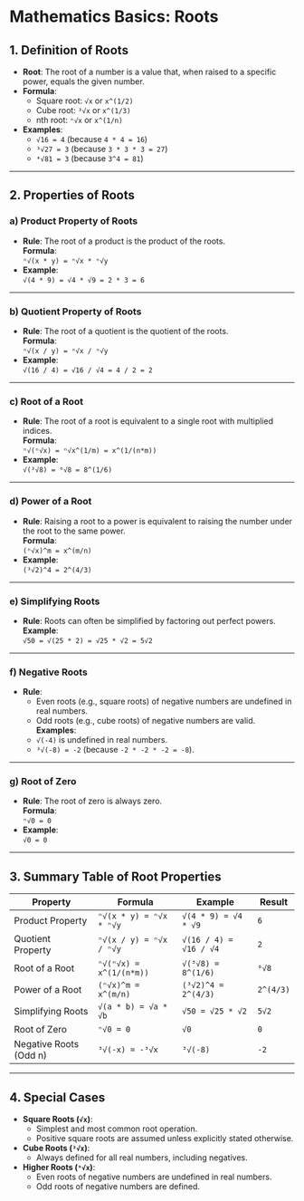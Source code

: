 # Mathematics Basics: Roots

## 1. Definition of Roots
- **Root**: The root of a number is a value that, when raised to a specific power, equals the given number.
- **Formula**:  
  - Square root: `√x` or `x^(1/2)`  
  - Cube root: `³√x` or `x^(1/3)`  
  - nth root: `ⁿ√x` or `x^(1/n)`
- **Examples**:  
  - `√16 = 4` (because `4 * 4 = 16`)  
  - `³√27 = 3` (because `3 * 3 * 3 = 27`)  
  - `⁴√81 = 3` (because `3^4 = 81`)

---

## 2. Properties of Roots

### a) Product Property of Roots
- **Rule**: The root of a product is the product of the roots.  
  **Formula**:  
  `ⁿ√(x * y) = ⁿ√x * ⁿ√y`
- **Example**:  
  `√(4 * 9) = √4 * √9 = 2 * 3 = 6`

---

### b) Quotient Property of Roots
- **Rule**: The root of a quotient is the quotient of the roots.  
  **Formula**:  
  `ⁿ√(x / y) = ⁿ√x / ⁿ√y`
- **Example**:  
  `√(16 / 4) = √16 / √4 = 4 / 2 = 2`

---

### c) Root of a Root
- **Rule**: The root of a root is equivalent to a single root with multiplied indices.  
  **Formula**:  
  `ⁿ√(ⁿ√x) = ⁿ√x^(1/m) = x^(1/(n*m))`
- **Example**:  
  `√(³√8) = ⁶√8 = 8^(1/6)`

---

### d) Power of a Root
- **Rule**: Raising a root to a power is equivalent to raising the number under the root to the same power.  
  **Formula**:  
  `(ⁿ√x)^m = x^(m/n)`
- **Example**:  
  `(³√2)^4 = 2^(4/3)`

---

### e) Simplifying Roots
- **Rule**: Roots can often be simplified by factoring out perfect powers.  
  **Example**:  
  `√50 = √(25 * 2) = √25 * √2 = 5√2`

---

### f) Negative Roots
- **Rule**:  
  - Even roots (e.g., square roots) of negative numbers are undefined in real numbers.  
  - Odd roots (e.g., cube roots) of negative numbers are valid.  
  **Examples**:  
  - `√(-4)` is undefined in real numbers.  
  - `³√(-8) = -2` (because `-2 * -2 * -2 = -8`).

---

### g) Root of Zero
- **Rule**: The root of zero is always zero.  
  **Formula**:  
  `ⁿ√0 = 0`
- **Example**:  
  `√0 = 0`

---

## 3. Summary Table of Root Properties

| Property                  | Formula                    | Example                 | Result     |
|---------------------------|----------------------------|-------------------------|------------|
| Product Property          | `ⁿ√(x * y) = ⁿ√x * ⁿ√y`   | `√(4 * 9) = √4 * √9`    | `6`        |
| Quotient Property          | `ⁿ√(x / y) = ⁿ√x / ⁿ√y`   | `√(16 / 4) = √16 / √4`  | `2`        |
| Root of a Root            | `ⁿ√(ⁿ√x) = x^(1/(n*m))`   | `√(³√8) = 8^(1/6)`      | `⁶√8`      |
| Power of a Root           | `(ⁿ√x)^m = x^(m/n)`       | `(³√2)^4 = 2^(4/3)`     | `2^(4/3)`  |
| Simplifying Roots         | `√(a * b) = √a * √b`      | `√50 = √25 * √2`        | `5√2`      |
| Root of Zero              | `ⁿ√0 = 0`                 | `√0`                    | `0`        |
| Negative Roots (Odd n)    | `³√(-x) = -³√x`           | `³√(-8)`                | `-2`       |

---

## 4. Special Cases
- **Square Roots (`√x`)**:  
  - Simplest and most common root operation.  
  - Positive square roots are assumed unless explicitly stated otherwise.
- **Cube Roots (`³√x`)**:  
  - Always defined for all real numbers, including negatives.
- **Higher Roots (`ⁿ√x`)**:  
  - Even roots of negative numbers are undefined in real numbers.
  - Odd roots of negative numbers are defined.
